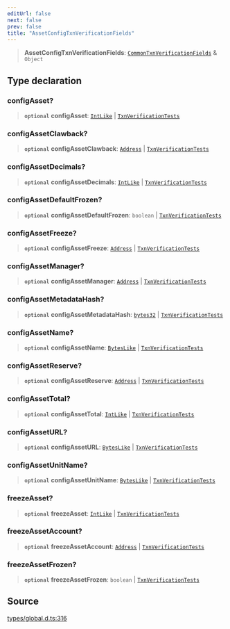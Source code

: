```yaml
---
editUrl: false
next: false
prev: false
title: "AssetConfigTxnVerificationFields"
---
```


> **AssetConfigTxnVerificationFields**: [`CommonTxnVerificationFields`](CommonTxnVerificationFields.md) & `Object`

## Type declaration

### configAsset?

> **`optional`** **configAsset**: [`IntLike`](IntLike.md) \| [`TxnVerificationTests`](TxnVerificationTests.md)

### configAssetClawback?

> **`optional`** **configAssetClawback**: [`Address`](../classes/Address.md) \| [`TxnVerificationTests`](TxnVerificationTests.md)

### configAssetDecimals?

> **`optional`** **configAssetDecimals**: [`IntLike`](IntLike.md) \| [`TxnVerificationTests`](TxnVerificationTests.md)

### configAssetDefaultFrozen?

> **`optional`** **configAssetDefaultFrozen**: `boolean` \| [`TxnVerificationTests`](TxnVerificationTests.md)

### configAssetFreeze?

> **`optional`** **configAssetFreeze**: [`Address`](../classes/Address.md) \| [`TxnVerificationTests`](TxnVerificationTests.md)

### configAssetManager?

> **`optional`** **configAssetManager**: [`Address`](../classes/Address.md) \| [`TxnVerificationTests`](TxnVerificationTests.md)

### configAssetMetadataHash?

> **`optional`** **configAssetMetadataHash**: [`bytes32`](bytes32.md) \| [`TxnVerificationTests`](TxnVerificationTests.md)

### configAssetName?

> **`optional`** **configAssetName**: [`BytesLike`](BytesLike.md) \| [`TxnVerificationTests`](TxnVerificationTests.md)

### configAssetReserve?

> **`optional`** **configAssetReserve**: [`Address`](../classes/Address.md) \| [`TxnVerificationTests`](TxnVerificationTests.md)

### configAssetTotal?

> **`optional`** **configAssetTotal**: [`IntLike`](IntLike.md) \| [`TxnVerificationTests`](TxnVerificationTests.md)

### configAssetURL?

> **`optional`** **configAssetURL**: [`BytesLike`](BytesLike.md) \| [`TxnVerificationTests`](TxnVerificationTests.md)

### configAssetUnitName?

> **`optional`** **configAssetUnitName**: [`BytesLike`](BytesLike.md) \| [`TxnVerificationTests`](TxnVerificationTests.md)

### freezeAsset?

> **`optional`** **freezeAsset**: [`IntLike`](IntLike.md) \| [`TxnVerificationTests`](TxnVerificationTests.md)

### freezeAssetAccount?

> **`optional`** **freezeAssetAccount**: [`Address`](../classes/Address.md) \| [`TxnVerificationTests`](TxnVerificationTests.md)

### freezeAssetFrozen?

> **`optional`** **freezeAssetFrozen**: `boolean` \| [`TxnVerificationTests`](TxnVerificationTests.md)

## Source

[types/global.d.ts:316](https://github.com/algorandfoundation/tealscript/blob/e015f8b0/types/global.d.ts#L316)
